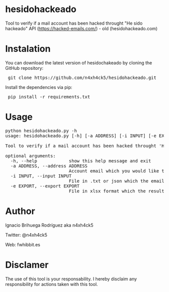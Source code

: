 # hesidohackeado
Tool to verify if a mail account has been hacked throught "He sido hackeado" API (https://hacked-emails.com/) - old (hesidohackeado.com)

# Instalation

You can download the latest version of hesidochakeado by cloning the GitHub repository:

<pre> git clone https://github.com/n4xh4ck5/hesidohackeado.git </pre>

Install the dependencies via pip:

<pre> pip install -r requirements.txt </pre>

# Usage

<pre>
python hesidohackeado.py -h
usage: hesidohackeado.py [-h] [-a ADDRESS] [-i INPUT] [-e EXPORT]

Tool to verify if a mail account has been hacked throught 'He sido hackeado' API (https://hacked-emails.com/) - old (hesidohackeado.com)

optional arguments:
  -h, --help            show this help message and exit
  -a ADDRESS, --address ADDRESS
                        Account email which you would like to search
  -i INPUT, --input INPUT
                        File in .txt or json which the email accounts
  -e EXPORT, --export EXPORT
                        File in xlsx format which the results(y/n)
</pre>

# Author

Ignacio Brihuega Rodríguez aka n4xh4ck5

Twitter:  @n4xh4ck5

Web: fwhibbit.es

# Disclamer

The use of this tool is your responsability. I hereby disclaim any responsibility for actions taken with this tool.
